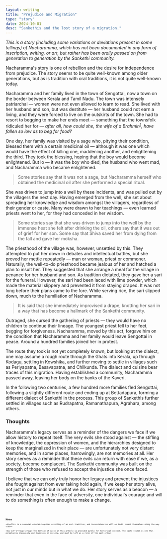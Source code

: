```yaml
---
layout: writing
title: "Prejudice and Migration"
type: "story"
date: 2024-10-01
desc: "Sankethis and the lost story of a migration."
---
```


_This is a story (including some variations or deviations present in some tellings) of Nacharamma, which has not been documented in any form of inscription, writing, or art, but rather has been orally passed on from generation to generation by the Sankethi community._

Nacharamma's story is one of rebellion and the desire for independence from prejudice. The story seems to be quite well-known among older generations, but as is tradition with oral traditions, it is not quite well-known today.

Nacharamma and her family lived in the town of Sengottai, now a town on the border between Kerala and Tamil Nadu. The town was intensely patriarchal — women were not even allowed to learn to read. She lived with her husband and son, but was destitute — her husband could not earn a living, and they were forced to live on the outskirts of the town. She had to resort to begging to make her ends meet — something that the townsfolk ridiculed her for — _after all, how could she, the wife of a Brahmin<sup><a href="#1">1</a></sup>, have fallen so low as to beg for food?_

One day, her family was visited by a sage who, pitying their condition, blessed them with a certain medicinal oil — although it was one which would have the effect of killing one, maddening another, and enlightening the third. They took the blessing, hoping that the boy would become enlightened. But lo — it was the boy who died, the husband who went mad, and Nacharamma who became enlightened.

> Some stories say that it was not a sage, but Nacharamma herself who obtained the medicinal oil after she performed a special ritual.

She was driven to jump into a well by these incidents, and was pulled out by the villagers the next day. Having emerged from the well, she set about spreading her knowledge and wisdom amongst the villagers, regardless of their gender or caste. Many were drawn to her teachings —  even learned priests went to her, for they had conceded in her wisdom.

> Some stories say that she was driven to jump into the well by the immense heat she felt after drinking the oil, others say that it was out of grief for her son. Some say that Shiva saved her from dying from the fall and gave her moksha.

The priesthood of the village was, however, unsettled by this. They attempted to put her down in debates and intellectual battles, but she proved her mettle repeatedly — man or woman, priest or commoner. Naturally, the well-to-do priesthood became jealous of her and hatched a plan to insult her. They suggested that she arrange a meal for the village in penance for her husband and son. As tradition dictated, they gave her a sari for the funeral. However, the sari had been laced with lime powder, which made the material slippery and prevented it from staying draped. It was not long before their plans came to the fore. While serving rice, the sari slipped down, much to the humiliation of Nacharamma.

> It is said that she immediately improvised a drape, knotting her sari in a way that has become a hallmark of the Sankethi community.

Outraged, she cursed the gathering of priests — they would have no children to continue their lineage. The youngest priest fell to her feet, begging for forgiveness. Nacharamma, moved by this act, forgave him on the condition that Nacharamma and her family would leave Sengottai in pease. Around a hundred families joined her in protest.

The route they took is not yet completely known, but looking at the dialect, one may assume a rough route through the Ghats into Kerala, up through Kodagu, settling in Kowshika, and further moving to settle in villages such as Periyapatna, Basavapatna, and Chilkunda. The dialect and cuisine bear traces of this migration. Having established a community, Nacharamma passed away, leaving her body on the banks of the Kaveri. 

In the following two centuries, a few hundred more families fled Sengottai, following a slightly different route and ending up at Bettadapura, forming a different dialect of Sankethi in the process. This group of Sankethis further settled in villages such as Rudrapatna, Ramanathapura, Agrahara, among others.

### Thoughts
Nacharamma's legacy serves as a reminder of the dangers we face if we allow history to repeat itself. The very evils she stood against — the stifling of knowledge, the oppression of women, and the hierarchies designed to keep the marginalized in their place — are unfortunately not very distant memories, and in some places, harrowingly, are not memories at all. Her story serves as a reminder that these evils can return with ease if we, as a society, become complacent. The Sankethi community was built on the strength of those who refused to accept the injustice she once faced. 

I believe that we can only truly honor her legacy and prevent the injustices she fought against from ever taking hold again, if we keep her story alive, not just in our minds but in what we do. Her story serves as a beacon — a reminder that even in the face of adversity, one individual's courage and will to do something is often enough to make a change.

<div style="font-size: 0.5em; margin-top: 50px;">
	<b>Notes</b>
	
	<div>This is a somewhat cobbled-together retelling of an oral tradition, and inconsistencies will no doubt insert themselves along the way.</div>
	
	<div id="1"><sup>1</sup> The mention of caste in this article is provided purely for historical context. The caste system is one that perpetuates inequality and divisions in society, and must be left as a relic of the past.</div>
</div>